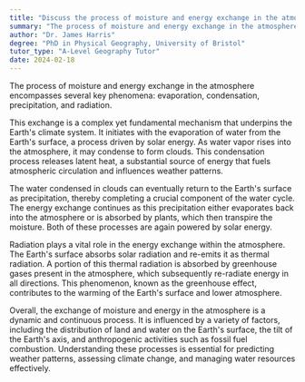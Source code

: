 ```yaml
---
title: "Discuss the process of moisture and energy exchange in the atmosphere"
summary: "The process of moisture and energy exchange in the atmosphere involves evaporation, condensation, precipitation, and radiation."
author: "Dr. James Harris"
degree: "PhD in Physical Geography, University of Bristol"
tutor_type: "A-Level Geography Tutor"
date: 2024-02-18
---
```


The process of moisture and energy exchange in the atmosphere encompasses several key phenomena: evaporation, condensation, precipitation, and radiation.

This exchange is a complex yet fundamental mechanism that underpins the Earth's climate system. It initiates with the evaporation of water from the Earth's surface, a process driven by solar energy. As water vapor rises into the atmosphere, it may condense to form clouds. This condensation process releases latent heat, a substantial source of energy that fuels atmospheric circulation and influences weather patterns.

The water condensed in clouds can eventually return to the Earth's surface as precipitation, thereby completing a crucial component of the water cycle. The energy exchange continues as this precipitation either evaporates back into the atmosphere or is absorbed by plants, which then transpire the moisture. Both of these processes are again powered by solar energy.

Radiation plays a vital role in the energy exchange within the atmosphere. The Earth's surface absorbs solar radiation and re-emits it as thermal radiation. A portion of this thermal radiation is absorbed by greenhouse gases present in the atmosphere, which subsequently re-radiate energy in all directions. This phenomenon, known as the greenhouse effect, contributes to the warming of the Earth's surface and lower atmosphere.

Overall, the exchange of moisture and energy in the atmosphere is a dynamic and continuous process. It is influenced by a variety of factors, including the distribution of land and water on the Earth's surface, the tilt of the Earth's axis, and anthropogenic activities such as fossil fuel combustion. Understanding these processes is essential for predicting weather patterns, assessing climate change, and managing water resources effectively.
    